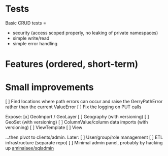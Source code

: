 # Tests
Basic CRUD tests =
 * security (access scoped properly, no leaking of private namespaces)
 * simple write/read
 * simple error handling


# Features (ordered, short-term)


# Small improvements 
[ ] Find locations where path errors can occur and raise the GerryPathError rather than
    the current ValueError
[ ] Fix the logging on PUT calls


Expose:
[x] GeoImport / GeoLayer
[ ] Geography (with versioning)
[ ] GeoSet (with versioning)
[ ] ColumnValue/column data imports (with versioning)
[ ] ViewTemplate
[ ] View

...then pivot to clients/admin. Later:
[ ] User/group/role management
[ ] ETL infrastructure (separate repo)
[ ] Minimal admin panel, probably by hacking up [aminalaee/sqladmin](https://github.com/aminalaee/sqladmin)
